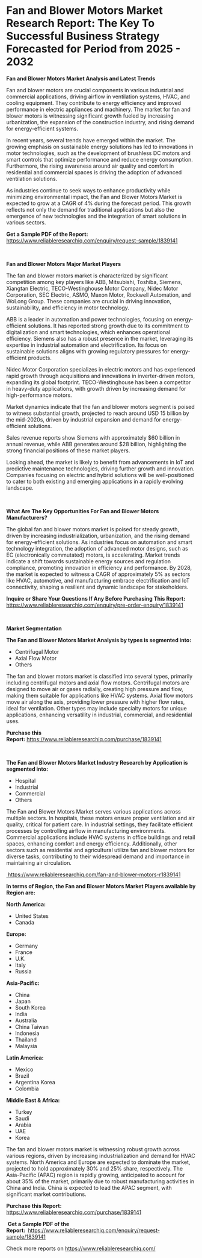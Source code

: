 <p><h1>Fan and Blower Motors Market Research Report: The Key To Successful Business Strategy Forecasted for Period from 2025 - 2032</h1></p><p><strong>Fan and Blower Motors Market Analysis and Latest Trends</strong></p>
<p><p>Fan and blower motors are crucial components in various industrial and commercial applications, driving airflow in ventilation systems, HVAC, and cooling equipment. They contribute to energy efficiency and improved performance in electric appliances and machinery. The market for fan and blower motors is witnessing significant growth fueled by increasing urbanization, the expansion of the construction industry, and rising demand for energy-efficient systems.</p><p>In recent years, several trends have emerged within the market. The growing emphasis on sustainable energy solutions has led to innovations in motor technologies, such as the development of brushless DC motors and smart controls that optimize performance and reduce energy consumption. Furthermore, the rising awareness around air quality and comfort in residential and commercial spaces is driving the adoption of advanced ventilation solutions.</p><p>As industries continue to seek ways to enhance productivity while minimizing environmental impact, the Fan and Blower Motors Market is expected to grow at a CAGR of 4% during the forecast period. This growth reflects not only the demand for traditional applications but also the emergence of new technologies and the integration of smart solutions in various sectors.</p></p>
<p><strong>Get a Sample PDF of the Report:&nbsp;</strong> <a href="https://www.reliableresearchiq.com/enquiry/request-sample/1839141?utm_campaign=2384&utm_medium=2&utm_source=Github&utm_content=ia&utm_term=10042025&utm_id=fan-and-blower-motors">https://www.reliableresearchiq.com/enquiry/request-sample/1839141</a></p>
<p>&nbsp;</p>
<p><strong>Fan and Blower Motors Major Market Players</strong></p>
<p><p>The fan and blower motors market is characterized by significant competition among key players like ABB, Mitsubishi, Toshiba, Siemens, Xiangtan Electric, TECO-Westinghouse Motor Company, Nidec Motor Corporation, SEC Electric, ASMO, Maxon Motor, Rockwell Automation, and WoLong Group. These companies are crucial in driving innovation, sustainability, and efficiency in motor technology.</p><p>ABB is a leader in automation and power technologies, focusing on energy-efficient solutions. It has reported strong growth due to its commitment to digitalization and smart technologies, which enhances operational efficiency. Siemens also has a robust presence in the market, leveraging its expertise in industrial automation and electrification. Its focus on sustainable solutions aligns with growing regulatory pressures for energy-efficient products.</p><p>Nidec Motor Corporation specializes in electric motors and has experienced rapid growth through acquisitions and innovations in inverter-driven motors, expanding its global footprint. TECO-Westinghouse has been a competitor in heavy-duty applications, with growth driven by increasing demand for high-performance motors.</p><p>Market dynamics indicate that the fan and blower motors segment is poised to witness substantial growth, projected to reach around USD 15 billion by the mid-2020s, driven by industrial expansion and demand for energy-efficient solutions.</p><p>Sales revenue reports show Siemens with approximately $60 billion in annual revenue, while ABB generates around $28 billion, highlighting the strong financial positions of these market players.</p><p>Looking ahead, the market is likely to benefit from advancements in IoT and predictive maintenance technologies, driving further growth and innovation. Companies focusing on electric and hybrid solutions will be well-positioned to cater to both existing and emerging applications in a rapidly evolving landscape.</p></p>
<p>&nbsp;</p>
<p><strong>What Are The Key Opportunities For Fan and Blower Motors Manufacturers?</strong></p>
<p><p>The global fan and blower motors market is poised for steady growth, driven by increasing industrialization, urbanization, and the rising demand for energy-efficient solutions. As industries focus on automation and smart technology integration, the adoption of advanced motor designs, such as EC (electronically commutated) motors, is accelerating. Market trends indicate a shift towards sustainable energy sources and regulation compliance, promoting innovation in efficiency and performance. By 2028, the market is expected to witness a CAGR of approximately 5% as sectors like HVAC, automotive, and manufacturing embrace electrification and IoT connectivity, shaping a resilient and dynamic landscape for stakeholders.</p></p>
<p><strong>Inquire or Share Your Questions If Any Before Purchasing This Report:</strong> <a href="https://www.reliableresearchiq.com/enquiry/pre-order-enquiry/1839141?utm_campaign=2384&utm_medium=2&utm_source=Github&utm_content=ia&utm_term=10042025&utm_id=fan-and-blower-motors">https://www.reliableresearchiq.com/enquiry/pre-order-enquiry/1839141</a></p>
<p>&nbsp;</p>
<p><strong>Market Segmentation</strong></p>
<p><strong>The Fan and Blower Motors Market Analysis by types is segmented into:</strong></p>
<p><ul><li>Centrifugal Motor</li><li>Axial Flow Motor</li><li>Others</li></ul></p>
<p><p>The fan and blower motors market is classified into several types, primarily including centrifugal motors and axial flow motors. Centrifugal motors are designed to move air or gases radially, creating high pressure and flow, making them suitable for applications like HVAC systems. Axial flow motors move air along the axis, providing lower pressure with higher flow rates, ideal for ventilation. Other types may include specialty motors for unique applications, enhancing versatility in industrial, commercial, and residential uses.</p></p>
<p><strong>Purchase this Report:&nbsp;</strong><a href="https://www.reliableresearchiq.com/purchase/1839141?utm_campaign=2384&utm_medium=2&utm_source=Github&utm_content=ia&utm_term=10042025&utm_id=fan-and-blower-motors">https://www.reliableresearchiq.com/purchase/1839141</a></p>
<p>&nbsp;</p>
<p><strong>The Fan and Blower Motors Market Industry Research by Application is segmented into:</strong></p>
<p><ul><li>Hospital</li><li>Industrial</li><li>Commercial</li><li>Others</li></ul></p>
<p><p>The Fan and Blower Motors Market serves various applications across multiple sectors. In hospitals, these motors ensure proper ventilation and air quality, critical for patient care. In industrial settings, they facilitate efficient processes by controlling airflow in manufacturing environments. Commercial applications include HVAC systems in office buildings and retail spaces, enhancing comfort and energy efficiency. Additionally, other sectors such as residential and agricultural utilize fan and blower motors for diverse tasks, contributing to their widespread demand and importance in maintaining air circulation.</p></p>
<p><a href="https://www.reliableresearchiq.com/fan-and-blower-motors-r1839141?utm_campaign=2384&utm_medium=2&utm_source=Github&utm_content=ia&utm_term=10042025&utm_id=fan-and-blower-motors">&nbsp;https://www.reliableresearchiq.com/fan-and-blower-motors-r1839141</a></p>
<p><strong>In terms of Region, the Fan and Blower Motors Market Players available by Region are:</strong></p>
<p>
    <p> <strong> North America: </strong>
        <ul>
            <li>United States</li>
            <li>Canada</li>
        </ul>
        </p> 
    <p> <strong> Europe: </strong>
        <ul>
            <li>Germany</li>
            <li>France</li>
            <li>U.K.</li>
            <li>Italy</li>
            <li>Russia</li>
        </ul>
        </p> 
    <p> <strong> Asia-Pacific: </strong>
        <ul>
            <li>China</li>
            <li>Japan</li>
            <li>South Korea</li>
            <li>India</li>
            <li>Australia</li>
            <li>China Taiwan</li>
            <li>Indonesia</li>
            <li>Thailand</li>
            <li>Malaysia</li>
        </ul>
        </p> 
    <p> <strong> Latin America: </strong>
        <ul>
            <li>Mexico</li>
            <li>Brazil</li>
            <li>Argentina Korea</li>
            <li>Colombia</li>
        </ul>
        </p> 
    <p> <strong> Middle East & Africa: </strong>
        <ul>
            <li>Turkey</li>
            <li>Saudi</li>
            <li>Arabia</li>
            <li>UAE</li>
            <li>Korea</li>
        </ul>
    </p>
    </p>
<p><p>The fan and blower motors market is witnessing robust growth across various regions, driven by increasing industrialization and demand for HVAC systems. North America and Europe are expected to dominate the market, projected to hold approximately 30% and 25% share, respectively. The Asia-Pacific (APAC) region is rapidly growing, anticipated to account for about 35% of the market, primarily due to robust manufacturing activities in China and India. China is expected to lead the APAC segment, with significant market contributions.</p></p>
<p><strong>Purchase this Report: </strong><a href="https://www.reliableresearchiq.com/purchase/1839141?utm_campaign=2384&utm_medium=2&utm_source=Github&utm_content=ia&utm_term=10042025&utm_id=fan-and-blower-motors">https://www.reliableresearchiq.com/purchase/1839141</a></p>
<p>&nbsp;<strong>Get a Sample PDF of the Report:&nbsp;&nbsp;</strong><a href="https://www.reliableresearchiq.com/enquiry/request-sample/1839141?utm_campaign=2384&utm_medium=2&utm_source=Github&utm_content=ia&utm_term=10042025&utm_id=fan-and-blower-motors">https://www.reliableresearchiq.com/enquiry/request-sample/1839141</a></p>
<p><strong></strong></p>
<p>Check more reports on <a href="https://www.reliableresearchiq.com/?utm_campaign=2384&utm_medium=2&utm_source=Github&utm_content=ia&utm_term=10042025&utm_id=fan-and-blower-motors">https://www.reliableresearchiq.com/</a></p>